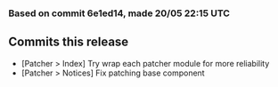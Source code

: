 ### Based on commit 6e1ed14, made 20/05 22:15 UTC
## Commits this release
  - [Patcher > Index] Try wrap each patcher module for more reliability
  - [Patcher > Notices] Fix patching base component